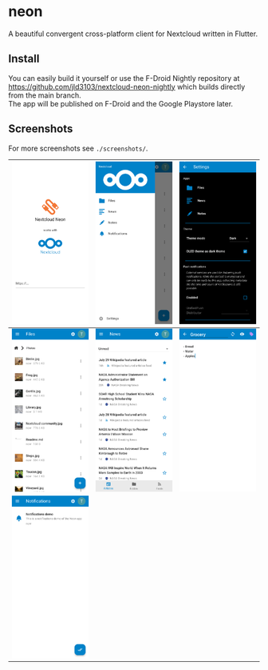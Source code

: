 # neon

A beautiful convergent cross-platform client for Nextcloud written in Flutter.

## Install
You can easily build it yourself or use the F-Droid Nightly repository at https://github.com/jld3103/nextcloud-neon-nightly which builds directly from the main branch.  
The app will be published on F-Droid and the Google Playstore later.

## Screenshots

For more screenshots see `./screenshots/`.

| ![](screenshots/login_server_selection.png) | ![](screenshots/home_drawer.png)               | ![](screenshots/settings_oled.png)   |
|---------------------------------------------|------------------------------------------------|--------------------------------------|
| ![](screenshots/files_photos.png)           | ![](screenshots/news_articles_unread_list.png) | ![](screenshots/notes_note_edit.png) |
| ![](screenshots/notifications_list.png)     |                                                |                                      |

